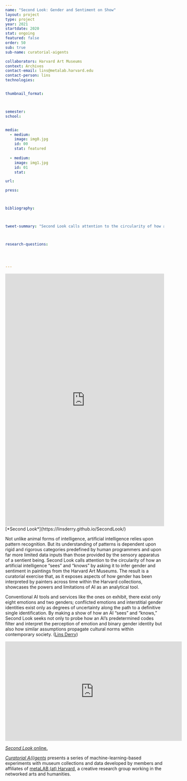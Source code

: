 ```yaml
---
name: "Second Look: Gender and Sentiment on Show"
layout: project
type: project 
year: 2021
startdate: 2020
stat: ongoing
featured: false
order: 50
sub: true
sub-name: curatorial-aigents

collaborators: Harvard Art Museums
context: Archives
contact-email: lins@metalab.harvard.edu
contact-person: lins
technologies:


thumbnail_format:



semester: 
school: 


media:
  - medium:
    image: img0.jpg
    id: 00
    stat: featured
    
  - medium:
    image: img1.jpg
    id: 01
    stat:

url:

press:



bibliography:



tweet-summary: "Second Look calls attention to the circularity of how an artificial intelligence 'sees' and 'knows' by asking it to infer gender and sentiment in paintings from the Harvard Art Museums."



research-questions:




---
```

<iframe src="https://linsderry.github.io/SecondLook/" width="100%" height="800" frameborder="0" title="Second Look"></iframe>
<br />
[*Second Look*](https://linsderry.github.io/SecondLook/)

Not unlike animal forms of intelligence, artificial intelligence relies upon pattern recognition. But its understanding of patterns is dependent upon rigid and rigorous categories predefined by human programmers and upon far more limited data inputs than those provided by the sensory apparatus of a sentient being. Second Look calls attention to the circularity of how an artificial intelligence “sees” and “knows” by asking it to infer gender and sentiment in paintings from the Harvard Art Museums. The result is a curatorial exercise that, as it exposes aspects of how gender has been interpreted by painters across time within the Harvard collections, showcases the powers and limitations of AI as an analytical tool. 

Conventional AI tools and services like the ones on exhibit, there exist only eight emotions and two genders; conflicted emotions and interstitial gender identities exist only as degrees of uncertainty along the path to a definitive single identification. By making a show of how an AI “sees” and “knows,” Second Look seeks not only to probe how an AI’s predetermined codes filter and interpret the perception of emotion and binary gender identity but also how similar assumptions propagate cultural norms within contemporary society. ([Lins Derry](https://metalabharvard.github.io/people/lins))

<iframe width="560" height="315" src="https://www.youtube.com/embed/qvp3GxLn0Og" frameborder="0" allow="accelerometer; autoplay; encrypted-media; gyroscope; picture-in-picture" allowfullscreen></iframe>

[*Second Look* online.](https://linsderry.github.io/SecondLook/)

[*Curatorial A(i)gents*](https://metalabharvard.github.io/projects/curatorial-aigents/) presents a series of machine-learning-based experiments with museum collections and data developed by members and affiliates of [metaLAB (at) Harvard](https://metalabharvard.github.io/), a creative research group working in the networked arts and humanities.
